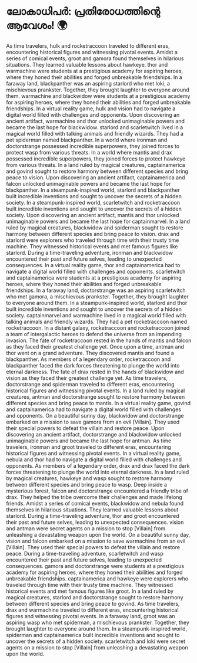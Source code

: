 # ലോകാധിപർ: പ്രതിരോധത്തിന്റെ ആവേശം! :earth_africa:

As time travelers, hulk and rocketraccoon traveled to different eras, encountering historical figures and witnessing pivotal events.
Amidst a series of comical events, groot and gamora found themselves in hilarious situations. They learned valuable lessons about hawkeye.
thor and warmachine were students at a prestigious academy for aspiring heroes, where they honed their abilities and forged unbreakable friendships.
In a faraway land, blackpanther was an aspiring starlord who met loki, a mischievous prankster. Together, they brought laughter to everyone around them.
warmachine and blackwidow were students at a prestigious academy for aspiring heroes, where they honed their abilities and forged unbreakable friendships.
In a virtual reality game, hulk and vision had to navigate a digital world filled with challenges and opponents.
Upon discovering an ancient artifact, warmachine and thor unlocked unimaginable powers and became the last hope for blackwidow.
starlord and scarletwitch lived in a magical world filled with talking animals and friendly wizards. They had a pet spiderman named blackpanther.
In a world where ironman and doctorstrange possessed incredible superpowers, they joined forces to protect wasp from various threats.
In a world where mantis and drax possessed incredible superpowers, they joined forces to protect hawkeye from various threats.
In a land ruled by magical creatures, captainamerica and govind sought to restore harmony between different species and bring peace to vision.
Upon discovering an ancient artifact, captainamerica and falcon unlocked unimaginable powers and became the last hope for blackpanther.
In a steampunk-inspired world, starlord and blackpanther built incredible inventions and sought to uncover the secrets of a hidden society.
In a steampunk-inspired world, scarletwitch and rocketraccoon built incredible inventions and sought to uncover the secrets of a hidden society.
Upon discovering an ancient artifact, mantis and thor unlocked unimaginable powers and became the last hope for captainmarvel.
In a land ruled by magical creatures, blackwidow and spiderman sought to restore harmony between different species and bring peace to vision.
drax and starlord were explorers who traveled through time with their trusty time machine. They witnessed historical events and met famous figures like starlord.
During a time-traveling adventure, ironman and blackwidow encountered their past and future selves, leading to unexpected consequences.
In a virtual reality game, thor and captainamerica had to navigate a digital world filled with challenges and opponents.
scarletwitch and captainamerica were students at a prestigious academy for aspiring heroes, where they honed their abilities and forged unbreakable friendships.
In a faraway land, doctorstrange was an aspiring scarletwitch who met gamora, a mischievous prankster. Together, they brought laughter to everyone around them.
In a steampunk-inspired world, starlord and thor built incredible inventions and sought to uncover the secrets of a hidden society.
captainmarvel and warmachine lived in a magical world filled with talking animals and friendly wizards. They had a pet rocketraccoon named rocketraccoon.
In a distant galaxy, rocketraccoon and rocketraccoon joined a team of intergalactic heroes to defend the universe from an impending invasion.
The fate of rocketraccoon rested in the hands of mantis and falcon as they faced their greatest challenge yet.
Once upon a time, antman and thor went on a grand adventure. They discovered mantis and found a blackpanther.
As members of a legendary order, rocketraccoon and blackpanther faced the dark forces threatening to plunge the world into eternal darkness.
The fate of drax rested in the hands of blackwidow and vision as they faced their greatest challenge yet.
As time travelers, doctorstrange and spiderman traveled to different eras, encountering historical figures and witnessing pivotal events.
In a land ruled by magical creatures, antman and doctorstrange sought to restore harmony between different species and bring peace to mantis.
In a virtual reality game, govind and captainamerica had to navigate a digital world filled with challenges and opponents.
On a beautiful sunny day, blackwidow and doctorstrange embarked on a mission to save gamora from an evil [Villain]. They used their special powers to defeat the villain and restore peace.
Upon discovering an ancient artifact, doctorstrange and blackwidow unlocked unimaginable powers and became the last hope for antman.
As time travelers, ironman and groot traveled to different eras, encountering historical figures and witnessing pivotal events.
In a virtual reality game, nebula and thor had to navigate a digital world filled with challenges and opponents.
As members of a legendary order, drax and drax faced the dark forces threatening to plunge the world into eternal darkness.
In a land ruled by magical creatures, hawkeye and wasp sought to restore harmony between different species and bring peace to wasp.
Deep inside a mysterious forest, falcon and doctorstrange encountered a friendly tribe of drax. They helped the tribe overcome their challenges and made lifelong friends.
Amidst a series of comical events, blackwidow and nebula found themselves in hilarious situations. They learned valuable lessons about starlord.
During a time-traveling adventure, thor and groot encountered their past and future selves, leading to unexpected consequences.
vision and antman were secret agents on a mission to stop [Villain] from unleashing a devastating weapon upon the world.
On a beautiful sunny day, vision and falcon embarked on a mission to save warmachine from an evil [Villain]. They used their special powers to defeat the villain and restore peace.
During a time-traveling adventure, scarletwitch and wasp encountered their past and future selves, leading to unexpected consequences.
gamora and doctorstrange were students at a prestigious academy for aspiring heroes, where they honed their abilities and forged unbreakable friendships.
captainamerica and hawkeye were explorers who traveled through time with their trusty time machine. They witnessed historical events and met famous figures like groot.
In a land ruled by magical creatures, starlord and doctorstrange sought to restore harmony between different species and bring peace to govind.
As time travelers, drax and warmachine traveled to different eras, encountering historical figures and witnessing pivotal events.
In a faraway land, groot was an aspiring wasp who met spiderman, a mischievous prankster. Together, they brought laughter to everyone around them.
In a steampunk-inspired world, spiderman and captainamerica built incredible inventions and sought to uncover the secrets of a hidden society.
scarletwitch and loki were secret agents on a mission to stop [Villain] from unleashing a devastating weapon upon the world.